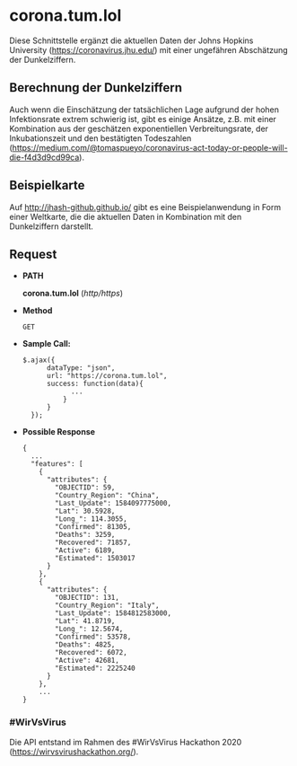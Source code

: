 # corona.tum.lol

Diese Schnittstelle ergänzt die aktuellen Daten der Johns Hopkins University (https://coronavirus.jhu.edu/) mit einer ungefähren Abschätzung der Dunkelziffern.

## Berechnung der Dunkelziffern
Auch wenn die Einschätzung der tatsächlichen Lage aufgrund der hohen Infektionsrate extrem schwierig ist, gibt es einige Ansätze, z.B. mit einer Kombination aus der geschätzen exponentiellen Verbreitungsrate, der Inkubationszeit und den bestätigten Todeszahlen (https://medium.com/@tomaspueyo/coronavirus-act-today-or-people-will-die-f4d3d9cd99ca).

## Beispielkarte

Auf http://jhash-github.github.io/ gibt es eine Beispielanwendung in Form einer Weltkarte, die die aktuellen Daten in Kombination mit den Dunkelziffern darstellt.

## Request

* **PATH**

  **corona.tum.lol** (_http/https_)

* **Method**

  `GET`

* **Sample Call:**

  ```
  $.ajax({
        dataType: "json",
        url: "https://corona.tum.lol",
        success: function(data){
              ...
            }
        }
    });
  ```
* **Possible Response**

  ```
  {
    ...
    "features": [
      {
        "attributes": {
          "OBJECTID": 59,
          "Country_Region": "China",
          "Last_Update": 1584097775000,
          "Lat": 30.5928,
          "Long_": 114.3055,
          "Confirmed": 81305,
          "Deaths": 3259,
          "Recovered": 71857,
          "Active": 6189,
          "Estimated": 1503017
        }
      },
      {
        "attributes": {
          "OBJECTID": 131,
          "Country_Region": "Italy",
          "Last_Update": 1584812583000,
          "Lat": 41.8719,
          "Long_": 12.5674,
          "Confirmed": 53578,
          "Deaths": 4825,
          "Recovered": 6072,
          "Active": 42681,
          "Estimated": 2225240
        }
      },
      ...
  }
  ```

### #WirVsVirus
Die API entstand im Rahmen des #WirVsVirus Hackathon 2020 (https://wirvsvirushackathon.org/).
